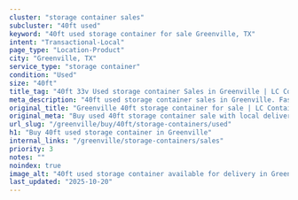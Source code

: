 ```yaml
---
cluster: "storage container sales"
subcluster: "40ft used"
keyword: "40ft used storage container for sale Greenville, TX"
intent: "Transactional-Local"
page_type: "Location-Product"
city: "Greenville, TX"
service_type: "storage container"
condition: "Used"
size: "40ft"
title_tag: "40ft 33v Used storage container Sales in Greenville | LC Container"
meta_description: "40ft used storage container sales in Greenville. Fast delivery, competitive pricing. Serving storage containers area. Quote ID: DMC. Call (214) 524-4168 for your free quote today."
original_title: "Greenville 40ft storage container for sale | LC Container"
original_meta: "Buy used 40ft storage container sale with local delivery in Greenville, TX. LC Container — local Since 2003. Request a fast quote today."
url_slug: "/greenville/buy/40ft/storage-containers/used"
h1: "Buy 40ft used storage container in Greenville"
internal_links: "/greenville/storage-containers/sales"
priority: 3
notes: ""
noindex: true
image_alt: "40ft used storage container available for delivery in Greenville"
last_updated: "2025-10-20"
---
```


<!-- TODO: Add unique city/inventory copy, images, and internal links here. -->
